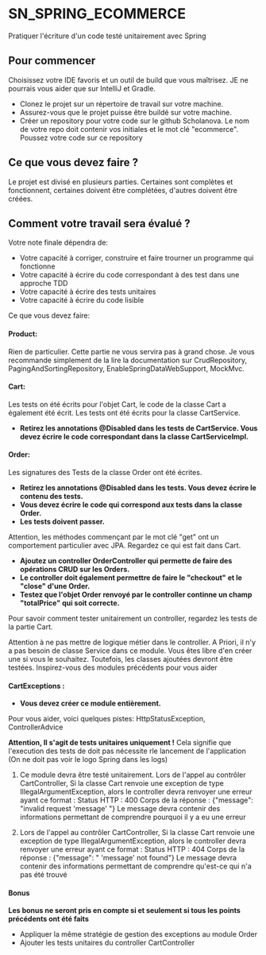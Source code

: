 # SN_SPRING_ECOMMERCE
Pratiquer l'écriture d'un code testé unitairement avec Spring

## Pour commencer
Choisissez votre IDE favoris et un outil de build que vous maîtrisez. JE ne pourrais vous aider que sur IntelliJ et Gradle.
* Clonez le projet sur un répertoire de travail sur votre machine.
* Assurez-vous que le projet puisse être buildé sur votre machine.
* Créer un repository pour votre code sur le github Scholanova. Le nom de votre repo doit contenir vos initiales et le mot clé "ecommerce". Poussez votre code sur ce repository

## Ce que vous devez faire ?
Le projet est divisé en plusieurs parties. Certaines sont complètes et fonctionnent, certaines doivent être complétées, d'autres doivent être créées.

## Comment votre travail sera évalué ?
Votre note finale dépendra de:
- Votre capacité à corriger, construire et faire trourner un programme qui fonctionne
- Votre capacité à écrire du code correspondant à des test dans une approche TDD
- Votre capacité à écrire des tests unitaires
- Votre capacité à écrire du code lisible

Ce que vous devez faire:
#### Product:
Rien de particulier. Cette partie ne vous servira pas à grand chose.
Je vous recommande simplement de la lire la documentation sur CrudRepository, PagingAndSortingRepository, EnableSpringDataWebSupport, MockMvc.
#### Cart:
Les tests on été écrits pour l'objet Cart, le code de la classe Cart a également été écrit.
Les tests ont été écrits pour la classe CartService.
* **Retirez les annotations @Disabled dans les tests de CartService. Vous devez écrire le code correspondant dans la classe CartServiceImpl.** 
#### Order:
Les signatures des Tests de la classe Order ont été écrites. 
* **Retirez les annotations @Disabled dans les tests. Vous devez écrire le contenu des tests.**
* **Vous devez écrire le code qui correspond aux tests dans la classe Order.**
* **Les tests doivent passer.**

Attention, les méthodes commençant par le mot clé "get" ont un comportement particulier avec JPA. Regardez ce qui est fait dans Cart.

* **Ajoutez un controller OrderController qui permette de faire des opérations CRUD sur les Orders.**
* **Le controller doit également permettre de faire le "checkout" et le "close" d'une Order.**
* **Testez que l'objet Order renvoyé par le controller continne un champ "totalPrice" qui soit correcte.**

Pour savoir comment tester unitairement un controller, regardez les tests de la partie Cart. 

Attention à ne pas mettre de logique métier dans le controller. 
A Priori, il n'y a pas besoin de classe Service dans ce module. Vous êtes libre d'en créer une si vous le souhaitez. Toutefois, les classes ajoutées devront être testées.
Inspirez-vous des modules précédents pour vous aider
#### CartExceptions :
* **Vous devez créer ce module entièrement.**
 
Pour vous aider, voici quelques pistes: HttpStatusException, ControllerAdvice

**Attention, Il s'agit de tests unitaires uniquement !** Cela signifie que l'execution des tests de doit pas nécessite rle lancement de l'application (On ne doit pas voir le logo Spring dans les logs)

1) Ce module devra être testé unitairement.
Lors de l'appel au contrôler CartController, Si la classe Cart renvoie une exception de type IllegalArgumentException, alors le controller devra renvoyer une erreur ayant ce format :
Status HTTP : 400
Corps de la réponse : {"message": "invalid request 'message' "}
Le message <message> devra contenir des informations permettant de comprendre pourquoi il y a eu une erreur

2) Lors de l'appel au contrôler CartController, Si la classe Cart renvoie une exception de type IllegalArgumentException, alors le controller devra renvoyer une erreur ayant ce format :
Status HTTP : 404
Corps de la réponse : {"message": " 'message' not found"}
Le message <message> devra contenir des informations permettant de comprendre qu'est-ce qui n'a pas été trouvé

#### Bonus
**Les bonus ne seront pris en compte si et seulement si tous les points précédents ont été faits**
* Appliquer la même stratégie de gestion des exceptions au module Order
* Ajouter les tests unitaires du controller CartController
